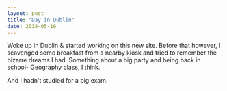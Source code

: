 ```yaml
---
layout: post
title: "Day in Dublin"
date: 2018-05-16
---
```


Woke up in Dublin & started working on this new site. Before that however, I scavenged some breakfast from a nearby kiosk and tried to remember the bizarre dreams I had. Something about a big party and being back in school- Geography class, I think.

And I hadn't studied for a big exam. 
